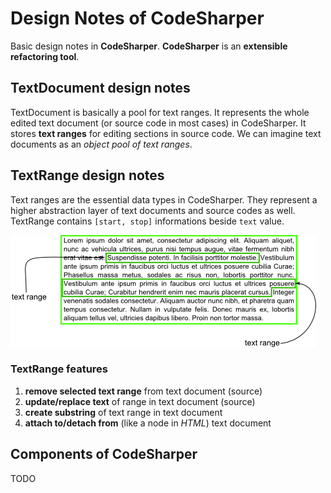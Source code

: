 # Design Notes of CodeSharper

Basic design notes in **CodeSharper**. **CodeSharper** is an **extensible refactoring tool**.

## TextDocument design notes

TextDocument is basically a pool for text ranges. It represents the whole edited text document (or source code in most cases) in CodeSharper. It stores **text ranges** for editing sections in source code. We can imagine text documents as an *object pool of text ranges*.  


## TextRange design notes

Text ranges are the essential data types in CodeSharper. They represent a higher abstraction layer of text documents and source codes as well. TextRange contains `[start, stop]` informations beside `text` value. 

![](graphics/text-ranges.png)

### TextRange features

1. **remove selected text range** from text document (source)
2. **update/replace text** of range in text document (source)
3. **create substring** of text range in text document 
4. **attach to/detach from** (like a node in *HTML*) text document

## Components of CodeSharper

TODO